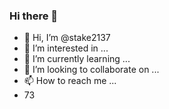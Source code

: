 ### Hi there 👋
- 👋 Hi, I’m @stake2137
- 👀 I’m interested in ...
- 🌱 I’m currently learning ...
- 💞️ I’m looking to collaborate on ...
- 📫 How to reach me ...
- 73
<!--
**Themanhdh/themanhdh** is a ✨ _special_ ✨ repository because its `README.md` (this file) appears on your GitHub profile.


